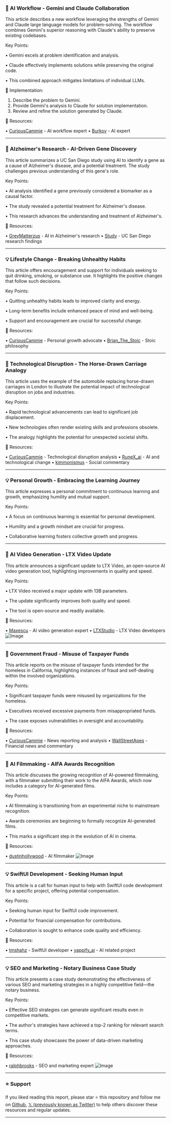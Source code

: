 ### 🤖 AI Workflow - Gemini and Claude Collaboration

This article describes a new workflow leveraging the strengths of Gemini and Claude large language models for problem-solving.  The workflow combines Gemini's superior reasoning with Claude's ability to preserve existing codebases.

Key Points:

• Gemini excels at problem identification and analysis.


• Claude effectively implements solutions while preserving the original code.


• This combined approach mitigates limitations of individual LLMs.


🚀 Implementation:

1.  Describe the problem to Gemini.
2.  Provide Gemini's analysis to Claude for solution implementation.
3.  Review and refine the solution generated by Claude.

🔗 Resources:

• [CuriousCammie](https://x.com/curiouscammie) - AI workflow expert
• [Burkov](https://x.com/burkov) - AI expert


---

### 🤖 Alzheimer's Research - AI-Driven Gene Discovery

This article summarizes a UC San Diego study using AI to identify a gene as a cause of Alzheimer's disease, and a potential treatment. The study challenges previous understanding of this gene's role.

Key Points:

• AI analysis identified a gene previously considered a biomarker as a causal factor.


• The study revealed a potential treatment for Alzheimer's disease.


• This research advances the understanding and treatment of Alzheimer's.


🔗 Resources:

• [GreyMatterzus](https://x.com/GreyMatterzus) - AI in Alzheimer's research
• [Study](https://t.co/AzXyo9lzAm) - UC San Diego research findings


---

### 💡 Lifestyle Change -  Breaking Unhealthy Habits

This article offers encouragement and support for individuals seeking to quit drinking, smoking, or substance use. It highlights the positive changes that follow such decisions.

Key Points:

• Quitting unhealthy habits leads to improved clarity and energy.


• Long-term benefits include enhanced peace of mind and well-being.


• Support and encouragement are crucial for successful change.


🔗 Resources:

• [CuriousCammie](https://x.com/curiouscammie) - Personal growth advocate
• [Brian_The_Stoic](https://x.com/Brian_The_Stoic) - Stoic philosophy


---

### 🤖 Technological Disruption - The Horse-Drawn Carriage Analogy

This article uses the example of the automobile replacing horse-drawn carriages in London to illustrate the potential impact of technological disruption on jobs and industries.

Key Points:

• Rapid technological advancements can lead to significant job displacement.


•  New technologies often render existing skills and professions obsolete.


• The analogy highlights the potential for unexpected societal shifts.



🔗 Resources:

• [CuriousCammie](https://x.com/curiouscammie) - Technological disruption analysis
• [RuneX_ai](https://x.com/RuneX_ai) - AI and technological change
• [kimmonismus](https://x.com/kimmonismus) -  Social commentary



---

### 💡 Personal Growth - Embracing the Learning Journey

This article expresses a personal commitment to continuous learning and growth, emphasizing humility and mutual support.

Key Points:

•  A focus on continuous learning is essential for personal development.


•  Humility and a growth mindset are crucial for progress.


•  Collaborative learning fosters collective growth and progress.



---

### 🚀 AI Video Generation - LTX Video Update

This article announces a significant update to LTX Video, an open-source AI video generation tool, highlighting improvements in quality and speed.

Key Points:

• LTX Video received a major update with 13B parameters.


•  The update significantly improves both quality and speed.


•  The tool is open-source and readily available.


🔗 Resources:

• [Maxescu](https://x.com/maxescu) - AI video generation expert
• [LTXStudio](https://x.com/LTXStudio) - LTX Video developers
![Image](https://pbs.twimg.com/amplify_video_thumb/1919801645871071235/img/QcISX_BVm59jmdM7.jpg)


---

### 🤖 Government Fraud - Misuse of Taxpayer Funds

This article reports on the misuse of taxpayer funds intended for the homeless in California, highlighting instances of fraud and self-dealing within the involved organizations.

Key Points:

•  Significant taxpayer funds were misused by organizations for the homeless.


•  Executives received excessive payments from misappropriated funds.


•  The case exposes vulnerabilities in oversight and accountability.


🔗 Resources:

• [CuriousCammie](https://x.com/curiouscammie) - News reporting and analysis
• [WallStreetApes](https://x.com/WallStreetApes) - Financial news and commentary

---

### 🚀 AI Filmmaking - AIFA Awards Recognition

This article discusses the growing recognition of AI-powered filmmaking, with a filmmaker submitting their work to the AIFA Awards, which now includes a category for AI-generated films.

Key Points:

• AI filmmaking is transitioning from an experimental niche to mainstream recognition.


•  Awards ceremonies are beginning to formally recognize AI-generated films.


•  This marks a significant step in the evolution of AI in cinema.


🔗 Resources:

• [dustinhollywood](https://x.com/dustinhollywood) - AI filmmaker
![Image](https://pbs.twimg.com/media/GqULNbDXUAApBKb?format=jpg&name=small)


---

### 💡 SwiftUI Development - Seeking Human Input

This article is a call for human input to help with SwiftUI code development for a specific project, offering potential compensation.


Key Points:

•  Seeking human input for SwiftUI code improvement.


•  Potential for financial compensation for contributions.


•  Collaboration is sought to enhance code quality and efficiency.


🔗 Resources:

• [tmshahz](https://x.com/tmshahz) - SwiftUI developer
• [yappify_ai](https://x.com/yappify_ai) - AI related project


---

### 💡 SEO and Marketing - Notary Business Case Study

This article presents a case study demonstrating the effectiveness of various SEO and marketing strategies in a highly competitive field—the notary business.

Key Points:

•  Effective SEO strategies can generate significant results even in competitive markets.


•  The author's strategies have achieved a top-2 ranking for relevant search terms.


•  This case study showcases the power of data-driven marketing approaches.


🔗 Resources:

• [ralphbrooks](https://x.com/ralphbrooks) - SEO and marketing expert
![Image](https://pbs.twimg.com/media/GqS12O4WIAAXQ1F?format=jpg&name=small)


---

### ⭐️ Support

If you liked reading this report, please star ⭐️ this repository and follow me on [Github](https://github.com/Drix10), [𝕏 (previously known as Twitter)](https://x.com/DRIX_10_) to help others discover these resources and regular updates.

---